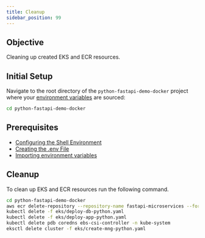 ```yaml
---
title: Cleanup
sidebar_position: 99
---
```

## Objective

Cleaning up created EKS and ECR resources.

## Initial Setup

Navigate to the root directory of the `python-fastapi-demo-docker` project where your [environment variables]((../../intro/python/environment-setup#2-configuring-the-shell-environment)) are sourced:

```bash
cd python-fastapi-demo-docker
```

## Prerequisites

- [Configuring the Shell Environment](../../intro/python/environment-setup#2-configuring-the-shell-environment)
- [Creating the .env File](../../intro/python/environment-setup#4-creating-the-env-file)
- [Importing environment variables](../../intro/python/environment-setup#5-import-environment-variables)

## Cleanup

To clean up EKS and ECR resources run the following command.

```bash
cd python-fastapi-demo-docker
aws ecr delete-repository --repository-name fastapi-microservices --force
kubectl delete -f eks/deploy-db-python.yaml
kubectl delete -f eks/deploy-app-python.yaml
kubectl delete pdb coredns ebs-csi-controller -n kube-system
eksctl delete cluster -f eks/create-mng-python.yaml
```